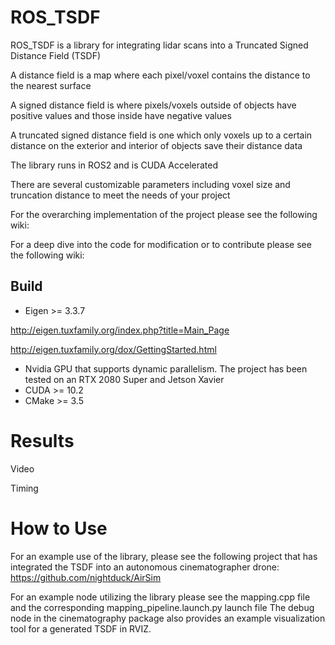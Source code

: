 # ROS_TSDF

ROS_TSDF is a library for integrating lidar scans into a Truncated Signed Distance Field (TSDF)

A distance field is a map where each pixel/voxel contains the distance to the nearest surface

A signed distance field is where pixels/voxels outside of objects have positive values and those inside have negative values

A truncated signed distance field is one which only voxels up to a certain distance on the exterior and interior of objects save their distance data

The library runs in ROS2 and is CUDA Accelerated

There are several customizable parameters including voxel size and truncation distance to meet the needs of your project

For the overarching implementation of the project please see the following wiki: 

For a deep dive into the code for modification or to contribute please see the following wiki: 

## Build
* Eigen >= 3.3.7

http://eigen.tuxfamily.org/index.php?title=Main_Page

http://eigen.tuxfamily.org/dox/GettingStarted.html

* Nvidia GPU that supports dynamic parallelism. The project has been tested on an RTX 2080 Super and Jetson Xavier
* CUDA >= 10.2
* CMake >= 3.5

# Results
Video

Timing

# How to Use
For an example use of the library, please see the following project that has integrated the TSDF into an autonomous cinematographer drone: https://github.com/nightduck/AirSim

For an example node utilizing the library please see the mapping.cpp file and the corresponding mapping_pipeline.launch.py launch file
The debug node in the cinematography package also provides an example visualization tool for a generated TSDF in RVIZ.
